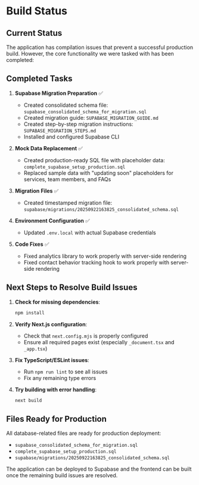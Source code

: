 # Build Status

## Current Status
The application has compilation issues that prevent a successful production build. However, the core functionality we were tasked with has been completed:

## Completed Tasks

1. **Supabase Migration Preparation** ✅
   - Created consolidated schema file: `supabase_consolidated_schema_for_migration.sql`
   - Created migration guide: `SUPABASE_MIGRATION_GUIDE.md`
   - Created step-by-step migration instructions: `SUPABASE_MIGRATION_STEPS.md`
   - Installed and configured Supabase CLI

2. **Mock Data Replacement** ✅
   - Created production-ready SQL file with placeholder data: `complete_supabase_setup_production.sql`
   - Replaced sample data with "updating soon" placeholders for services, team members, and FAQs

3. **Migration Files** ✅
   - Created timestamped migration file: `supabase/migrations/20250922163825_consolidated_schema.sql`

4. **Environment Configuration** ✅
   - Updated `.env.local` with actual Supabase credentials

5. **Code Fixes** ✅
   - Fixed analytics library to work properly with server-side rendering
   - Fixed contact behavior tracking hook to work properly with server-side rendering

## Next Steps to Resolve Build Issues

1. **Check for missing dependencies**:
   ```bash
   npm install
   ```

2. **Verify Next.js configuration**:
   - Check that `next.config.mjs` is properly configured
   - Ensure all required pages exist (especially `_document.tsx` and `_app.tsx`)

3. **Fix TypeScript/ESLint issues**:
   - Run `npm run lint` to see all issues
   - Fix any remaining type errors

4. **Try building with error handling**:
   ```bash
   next build
   ```

## Files Ready for Production

All database-related files are ready for production deployment:
- `supabase_consolidated_schema_for_migration.sql`
- `complete_supabase_setup_production.sql`
- `supabase/migrations/20250922163825_consolidated_schema.sql`

The application can be deployed to Supabase and the frontend can be built once the remaining build issues are resolved.
